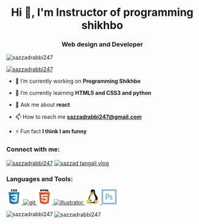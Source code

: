 <h1 align="center">Hi 👋, I'm Instructor of programming shikhbo</h1>
<h3 align="center">Web design and Developer</h3>

<p align="left"> <img src="https://komarev.com/ghpvc/?username=sazzadrabbi247&label=Profile%20views&color=0e75b6&style=flat" alt="sazzadrabbi247" /> </p>

<p align="left"> <a href="https://github.com/ryo-ma/github-profile-trophy"><img src="https://github-profile-trophy.vercel.app/?username=sazzadrabbi247" alt="sazzadrabbi247" /></a> </p>

- 🔭 I’m currently working on **Programming Shikhbo**

- 🌱 I’m currently learning **HTML5 and CSS3 and python**

- 💬 Ask me about **react**

- 📫 How to reach me **sazzadrabbi247@gmail.com**

- ⚡ Fun fact **I think I am funny**

<h3 align="left">Connect with me:</h3>
<p align="left">
<a href="https://fb.com/sazzadrabbi247" target="blank"><img align="center" src="https://raw.githubusercontent.com/rahuldkjain/github-profile-readme-generator/master/src/images/icons/Social/facebook.svg" alt="sazzadrabbi247" height="30" width="40" /></a>
<a href="https://www.youtube.com/c/sazzad tangail vlog" target="blank"><img align="center" src="https://raw.githubusercontent.com/rahuldkjain/github-profile-readme-generator/master/src/images/icons/Social/youtube.svg" alt="sazzad tangail vlog" height="30" width="40" /></a>
</p>

<h3 align="left">Languages and Tools:</h3>
<p align="left"> <a href="https://www.w3schools.com/css/" target="_blank" rel="noreferrer"> <img src="https://raw.githubusercontent.com/devicons/devicon/master/icons/css3/css3-original-wordmark.svg" alt="css3" width="40" height="40"/> </a> <a href="https://git-scm.com/" target="_blank" rel="noreferrer"> <img src="https://www.vectorlogo.zone/logos/git-scm/git-scm-icon.svg" alt="git" width="40" height="40"/> </a> <a href="https://www.w3.org/html/" target="_blank" rel="noreferrer"> <img src="https://raw.githubusercontent.com/devicons/devicon/master/icons/html5/html5-original-wordmark.svg" alt="html5" width="40" height="40"/> </a> <a href="https://www.adobe.com/in/products/illustrator.html" target="_blank" rel="noreferrer"> <img src="https://www.vectorlogo.zone/logos/adobe_illustrator/adobe_illustrator-icon.svg" alt="illustrator" width="40" height="40"/> </a> <a href="https://www.linux.org/" target="_blank" rel="noreferrer"> <img src="https://raw.githubusercontent.com/devicons/devicon/master/icons/linux/linux-original.svg" alt="linux" width="40" height="40"/> </a> <a href="https://www.photoshop.com/en" target="_blank" rel="noreferrer"> <img src="https://raw.githubusercontent.com/devicons/devicon/master/icons/photoshop/photoshop-line.svg" alt="photoshop" width="40" height="40"/> </a> </p>

<p><img align="left" src="https://github-readme-stats.vercel.app/api/top-langs?username=sazzadrabbi247&show_icons=true&locale=en&layout=compact" alt="sazzadrabbi247" /></p>

<p>&nbsp;<img align="center" src="https://github-readme-stats.vercel.app/api?username=sazzadrabbi247&show_icons=true&locale=en" alt="sazzadrabbi247" /></p>


